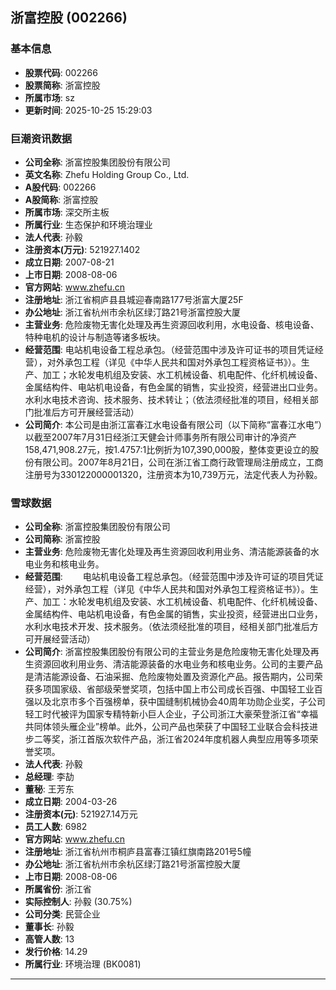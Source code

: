 ## 浙富控股 (002266)

### 基本信息

- **股票代码**: 002266
- **股票简称**: 浙富控股
- **所属市场**: sz
- **更新时间**: 2025-10-25 15:29:03

### 巨潮资讯数据

- **公司全称**: 浙富控股集团股份有限公司
- **英文名称**: Zhefu Holding Group Co., Ltd.
- **A股代码**: 002266
- **A股简称**: 浙富控股
- **所属市场**: 深交所主板
- **所属行业**: 生态保护和环境治理业
- **法人代表**: 孙毅
- **注册资本(万元)**: 521927.1402
- **成立日期**: 2007-08-21
- **上市日期**: 2008-08-06
- **官方网站**: www.zhefu.cn
- **注册地址**: 浙江省桐庐县县城迎春南路177号浙富大厦25F
- **办公地址**: 浙江省杭州市余杭区绿汀路21号浙富控股大厦
- **主营业务**: 危险废物无害化处理及再生资源回收利用，水电设备、核电设备、特种电机的设计与制造等诸多板块。
- **经营范围**: 电站机电设备工程总承包。（经营范围中涉及许可证书的项目凭证经营），对外承包工程（详见《中华人民共和国对外承包工程资格证书》）。生产、加工；水轮发电机组及安装、水工机械设备、机电配件、化纤机械设备、金属结构件、电站机电设备，有色金属的销售，实业投资，经营进出口业务。水利水电技术咨询、技术服务、技术转让；（依法须经批准的项目，经相关部门批准后方可开展经营活动）
- **公司简介**: 本公司是由浙江富春江水电设备有限公司（以下简称“富春江水电”）以截至2007年7月31日经浙江天健会计师事务所有限公司审计的净资产158,471,908.27元，按1.4757:1比例折为107,390,000股，整体变更设立的股份有限公司。2007年8月21日，公司在浙江省工商行政管理局注册成立，工商注册号为330122000001320，注册资本为10,739万元，法定代表人为孙毅。

### 雪球数据

- **公司全称**: 浙富控股集团股份有限公司
- **公司简称**: 浙富控股
- **主营业务**: 危险废物无害化处理及再生资源回收利用业务、清洁能源装备的水电业务和核电业务。
- **经营范围**: 　　电站机电设备工程总承包。（经营范围中涉及许可证的项目凭证经营），对外承包工程（详见《中华人民共和国对外承包工程资格证书》）。生产、加工：水轮发电机组及安装、水工机械设备、机电配件、化纤机械设备、金属结构件、电站机电设备，有色金属的销售，实业投资，经营进出口业务，水利水电技术开发、技术服务。（依法须经批准的项目，经相关部门批准后方可开展经营活动）
- **公司简介**: 浙富控股集团股份有限公司的主营业务是危险废物无害化处理及再生资源回收利用业务、清洁能源装备的水电业务和核电业务。公司的主要产品是清洁能源设备、石油采掘、危险废物处置及资源化产品。报告期内，公司荣获多项国家级、省部级荣誉奖项，包括中国上市公司成长百强、中国轻工业百强以及北京市多个百强榜单，获中国缝制机械协会40周年功勋企业奖，子公司轻工时代被评为国家专精特新小巨人企业，子公司浙江大豪荣登浙江省“幸福共同体领头雁企业”榜单。此外，公司产品也荣获了中国轻工业联合会科技进步二等奖，浙江首版次软件产品，浙江省2024年度机器人典型应用等多项荣誉奖项。
- **法人代表**: 孙毅
- **总经理**: 李劼
- **董秘**: 王芳东
- **成立日期**: 2004-03-26
- **注册资本(元)**: 521927.14万元
- **员工人数**: 6982
- **官方网站**: www.zhefu.cn
- **注册地址**: 浙江省杭州市桐庐县富春江镇红旗南路201号5幢
- **办公地址**: 浙江省杭州市余杭区绿汀路21号浙富控股大厦
- **上市日期**: 2008-08-06
- **所属省份**: 浙江省
- **实际控制人**: 孙毅 (30.75%)
- **公司分类**: 民营企业
- **董事长**: 孙毅
- **高管人数**: 13
- **发行价格**: 14.29
- **所属行业**: 环境治理 (BK0081)

---